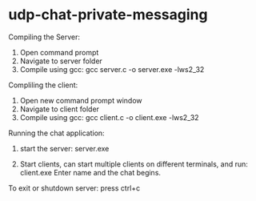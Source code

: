 # udp-chat-private-messaging

Compiling the Server:
1. Open command prompt
2. Navigate to  server folder
3. Compile using gcc: 
gcc server.c -o server.exe -lws2_32

Compliling the client:
1. Open new command prompt window
2. Navigate to client folder
3. Compile using gcc: 
gcc client.c -o client.exe -lws2_32

Running the chat application:
1. start the server: 
server.exe

2. Start clients, can start multiple clients on different terminals,
and run: 
client.exe
Enter name and the chat begins.

To exit or shutdown server:
press ctrl+c
